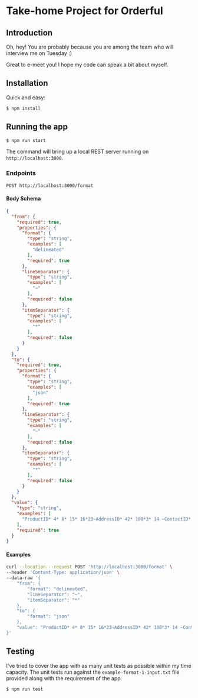 # Take-home Project for Orderful

## Introduction

Oh, hey! You are probably because you are among the team who will interview me on Tuesday :)

Great to e-meet you! I hope my code can speak a bit about myself.

## Installation

Quick and easy:

```bash
$ npm install
```

## Running the app

```bash
$ npm run start
```

The command will bring up a local REST server running on `http://localhost:3000`.

### Endpoints

```text
POST http://localhost:3000/format
```

#### Body Schema

```json
{
  "from": {
    "required": true,
    "properties": {
      "format": {
        "type": "string",
        "examples": [
          "delineated"
        ],
        "required": true
      },
      "lineSeparator": {
        "type": "string",
        "examples": [
          "~"
        ],
        "required": false
      },
      "itemSeparator": {
        "type": "string",
        "examples": [
          "*"
        ],
        "required": false
      }
    }
  },
  "to": {
    "required": true,
    "properties": {
      "format": {
        "type": "string",
        "examples": [
          "json"
        ],
        "required": true
      },
      "lineSeparator": {
        "type": "string",
        "examples": [
          "~"
        ],
        "required": false
      },
      "itemSeparator": {
        "type": "string",
        "examples": [
          "*"
        ],
        "required": false
      }
    }
  },
  "value": {
    "type": "string",
    "examples": [
      "ProductID* 4* 8* 15* 16*23~AddressID* 42* 108*3* 14 ~ContactID* 59* 26~"
    ],
    "required": true
  }
}
```

#### Examples

```bash
curl --location --request POST 'http://localhost:3000/format' \
--header 'Content-Type: application/json' \
--data-raw '{
    "from": {
        "format": "delineated",
        "lineSeparator": "~",
        "itemSeparator": "*"
    },
    "to": {
        "format": "json"
    },
    "value": "ProductID* 4* 8* 15* 16*23~AddressID* 42* 108*3* 14 ~ContactID* 59* 26~"
}'
```

## Testing

I've tried to cover the app with as many unit tests as possible within my time capacity. The unit tests run against
the `example-format-1-input.txt` file provided along with the requirement of the app.

```bash
$ npm run test
```

